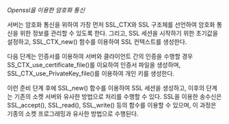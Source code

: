 *Openssl을 이용한 암호화 통신*

서버는 암호화 통신을 위하여 가장 먼저 SSL_CTX와 SSL 구조체를 선언하여 암호화 통신을 위한 정보를 관리할 수 있도록 한다. 그리고, SSL 세션을 시작하기 위한 초기값을 설정하고, SSL_CTX_new() 함수를 이용하여 SSL 컨텍스트를 생성한다.

다음 단계는 인증서를 이용하여 서버와 클라이언트 간의 인증을 수행할 경우 SS_CTX_use_certificate_file()를 이요하여 인증서 파일을 생성하며, SSL_CTX_use_PrivateKey_file()를 이용하여 개인 키를 생성한다.

이런 준비 단계 후에 SSL_new() 함수를 이용하여 SSL 세션을 생성하고, 이후의 단계는 기존의 소켓 서버와 유사한 방법으로 처리를 수행할 수 있다. SSL을 이용한 송수신은 SSL_accept(), SSL_read(), SSL_write() 등의 함수를 이용할 수 있으며, 이 과정은 기종의 소켓 프로그래밍과 유사한 방법으로 수행된다.
